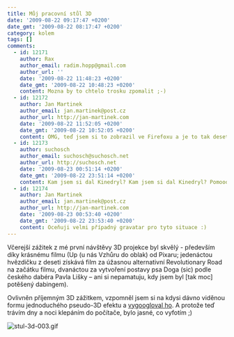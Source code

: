 ```yaml
---
title: Můj pracovní stůl 3D
date: '2009-08-22 09:17:47 +0200'
date_gmt: '2009-08-22 08:17:47 +0200'
category: kolem
tags: []
comments:
  - id: 12171
    author: Rax
    author_email: radim.hopp@gmail.com
    author_url: ''
    date: '2009-08-22 11:48:23 +0200'
    date_gmt: '2009-08-22 10:48:23 +0200'
    content: Mozna by to chtelo trosku zpomalit ;-)
  - id: 12172
    author: Jan Martinek
    author_email: jan.martinek@post.cz
    author_url: http://jan-martinek.com
    date: '2009-08-22 11:52:05 +0200'
    date_gmt: '2009-08-22 10:52:05 +0200'
    content: OMG, teď jsem si to zobrazil ve Firefoxu a je to tak desetkrát rychlejší :) Safari má asi nějakou protiepileptickou ochranu :)
  - id: 12173
    author: suchosch
    author_email: suchosch@suchosch.net
    author_url: http://suchosch.net
    date: '2009-08-23 00:51:14 +0200'
    date_gmt: '2009-08-22 23:51:14 +0200'
    content: Kam jsem si dal Kinedryl? Kam jsem si dal Kinedryl? Pomoooc!
  - id: 12174
    author: Jan Martinek
    author_email: jan.martinek@post.cz
    author_url: http://jan-martinek.com
    date: '2009-08-23 00:53:40 +0200'
    date_gmt: '2009-08-22 23:53:40 +0200'
    content: Oceňuji velmi případný gravatar pro tyto situace :)
---
```

<p>Včerejší zážitek z mé první návštěvy 3D projekce byl skvělý - především díky krásnému filmu (Up (u nás Vzhůru do oblak) od Pixaru; jedenáctou hvězdičku z deseti získává film za úžasnou alternativní Revolutionary Road na začátku filmu, dvanáctou za vytvoření postavy psa Doga (sic) podle českého dabéra Pavla Lišky – ani si nepamatuju, kdy jsem byl [tak moc] potěšený dabingem). </p>
<p><a id="more"></a><a id="more-956"></a></p>
<p>Ovlivněn příjemným 3D zážitkem, vzpomněl jsem si na kdysi dávno viděnou formu jednoduchého pseudo-3D efektu a <a href="http://www.well.com/user/jimg/stereo/stereo_list.html">vygoogloval ho</a>. A protože teď trávím dny a noci klepáním do počítače, bylo jasné, co vyfotím ;)</p>
<p><img src='/assets/migrated/wp-uploads/2009/08/stul-3d-003.gif' alt='stul-3d-003.gif' /></p>
